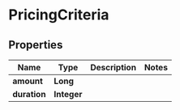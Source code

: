 
# PricingCriteria

## Properties
Name | Type | Description | Notes
------------ | ------------- | ------------- | -------------
**amount** | **Long** |  | 
**duration** | **Integer** |  | 



